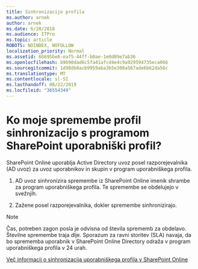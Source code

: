 ```yaml
---
title: Sinhronizacijo profila
ms.author: arnek
author: arnek
ms.date: 6/20/2018
ms.audience: ITPro
ms.topic: article
ROBOTS: NOINDEX, NOFOLLOW
localization_priority: Normal
ms.assetid: 6b695be8-eaf5-44ff-b0ae-1e0d89e7ab36
ms.openlocfilehash: b9b90dad6c5fa41afcd4e4c9a929594735eca066
ms.sourcegitcommit: 1d98db8acb9959aba3b5e308a567ade6b62da56c
ms.translationtype: MT
ms.contentlocale: sl-SI
ms.lasthandoff: 08/22/2019
ms.locfileid: "36554349"
---
```

# <a name="when-do-my-profile-changes-sync-to-the-sharepoint-user-profile-application"></a>Ko moje spremembe profil sinhronizacijo s programom SharePoint uporabniški profil?

SharePoint Online uporablja Active Directory uvoz posel razporejevalnika (AD uvoz) za uvoz uporabnikov in skupin v program uporabniškega profila. 
  
1. AD uvoz sinhronizira spremembe iz SharePoint Online imenik shrambe za program uporabniškega profila. Te spremembe se obdelujejo v svežnjih.
    
2. Zažene posel razporejevalnika, dokler spremembe sinhronizirajo.
    
> [!NOTE]
> Čas, potreben zagon posla je odvisna od števila sprememb za obdelavo. Številne spremembe traja dlje. Sporazum za ravni storitev (SLA) navaja, da bo sprememba uporabnik v SharePoint Online Directory odraža v program uporabniškega profila v 24 urah. 
  
[Več informacij o sinhronizacija uporabniškega profila v SharePoint Online](https://go.microsoft.com/fwlink/?linkid=875671)
  

